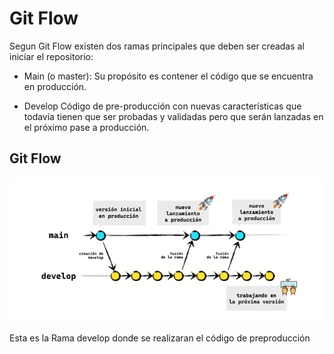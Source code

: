 
# Git Flow
Segun Git Flow existen dos ramas principales que deben ser creadas al iniciar el
repositorio:


- Main (o master): Su propósito es contener el código que se encuentra en
    producción.
    
- Develop Código de pre-producción con nuevas características que todavía
    tienen que ser probadas y validadas pero que serán lanzadas en el próximo
    pase a producción.


## Git Flow

![App Screenshot](https://github.com/Proxyhead12/Workspace/blob/feature-anthony/resources/git%20flow.png?raw=true)



Esta es la Rama develop donde se realizaran el código de preproducción 
